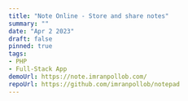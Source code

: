 ```yaml
---
title: "Note Online - Store and share notes"
summary: ""
date: "Apr 2 2023"
draft: false
pinned: true
tags:
- PHP
- Full-Stack App
demoUrl: https://note.imranpollob.com/
repoUrl: https://github.com/imranpollob/notepad
---
```

